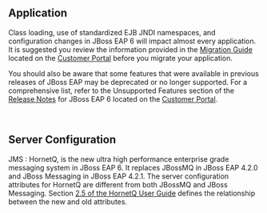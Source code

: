 Application
-----------

Class loading, use of standardized EJB JNDI namespaces, and configuration changes in JBoss EAP 6 will impact almost every application. It is suggested you review the information provided in the [Migration Guide](https://access.redhat.com/site/documentation/en-US/JBoss_Enterprise_Application_Platform/6.2/html-single/Migration_Guide/index.html) located on the [Customer Portal](https://access.redhat.com/site/documentation/JBoss_Enterprise_Application_Platform/) before you migrate your application.  

You should also be aware that some features that were available in previous releases of JBoss EAP may be deprecated or no longer supported. For a comprehensive list, refer to the Unsupported Features section of the [Release Notes](https://access.redhat.com/site/documentation/en-US/JBoss_Enterprise_Application_Platform/6.2/html-single/6.2.0_Release_Notes/index.html#idm86029952) for JBoss EAP 6 located on the [Customer Portal](https://access.redhat.com/site/documentation/JBoss_Enterprise_Application_Platform/).

<br/>

Server Configuration
--------------------

JMS
: HornetQ, is the new ultra high performance enterprise grade messaging system in JBoss EAP 6.  It replaces JBossMQ in JBoss EAP 4.2.0 and JBoss Messaging in JBoss EAP 4.2.1. The server configuration attributes for HornetQ are different from both JBossMQ and JBoss Messaging.  Section [2.5 of the HornetQ User Guide](https://access.redhat.com/site/documentation/en-US/JBoss_Enterprise_Application_Platform/5/html-single/HornetQ_User_Guide/index.html#idm56911320) defines the relationship between the new and old attributes.

